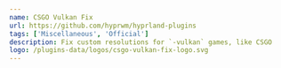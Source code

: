 ```yaml
---
name: CSGO Vulkan Fix
url: https://github.com/hyprwm/hyprland-plugins
tags: ['Miscellaneous', 'Official']
description: Fix custom resolutions for `-vulkan` games, like CSGO
logo: /plugins-data/logos/csgo-vulkan-fix-logo.svg
---
```

